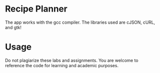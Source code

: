 # Recipe Planner
The app works with the gcc compiler. The libraries used are cJSON, cURL, and gtk!

# Usage
Do not plagiarize these labs and assignments. You are welcome to reference the code for learning and academic purposes.
